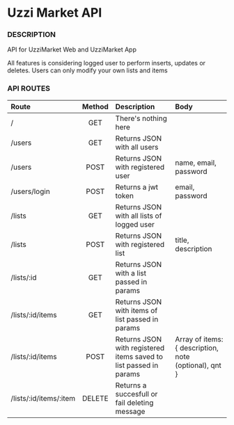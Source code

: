# Uzzi Market API

### DESCRIPTION
<p> API for UzziMarket Web and UzziMarket App
<p> All features is considering logged user to perform inserts, updates or deletes. Users can only modify your own lists and items

### API ROUTES
| Route  | Method   | Description                          | Body                    |
| :----- | :------: | :----------------------------------- | :---------------------- |
| / | GET | There's nothing here | |
| /users | GET | Returns JSON with all users | |
| /users | POST | Returns JSON with registered user | name, email, password |
| /users/login | POST | Returns a jwt token | email, password |
| /lists | GET | Returns JSON with all lists of logged user | |
| /lists | POST | Returns JSON with registered list | title, description |
| /lists/:id | GET | Returns JSON with a list passed in params | |
| /lists/:id/items | GET | Returns JSON with items of list passed in params | |
| /lists/:id/items | POST | Returns JSON with registered items saved to list passed in params | Array of items: { description, note (optional), qnt } |
| /lists/:id/items/:item | DELETE | Returns a succesfull or fail deleting message | |

